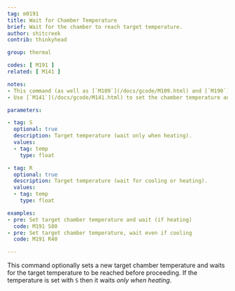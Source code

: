 ```yaml
---
tag: m0191
title: Wait for Chamber Temperature
brief: Wait for the chamber to reach target temperature.
author: shitcreek
contrib: thinkyhead

group: thermal

codes: [ M191 ]
related: [ M141 ]

notes:
- This command (as well as [`M109`](/docs/gcode/M109.html) and [`M190`](/docs/gcode/M190.html)) can block new commands from the host. To break out of wait for temperature using [`M108`](/docs/gcode/M108.html) from the host, enable `EMERGENCY_PARSER`.
- Use [`M141`](/docs/gcode/M141.html) to set the chamber temperature and proceed without waiting.

parameters:

- tag: S
  optional: true
  description: Target temperature (wait only when heating).
  values:
  - tag: temp
    type: float

- tag: R
  optional: true
  description: Target temperature (wait for cooling or heating).
  values:
  - tag: temp
    type: float

examples:
- pre: Set target chamber temperature and wait (if heating)
  code: M191 S80
- pre: Set target chamber temperature, wait even if cooling
  code: M191 R40

---
```


This command optionally sets a new target chamber temperature and waits for the target temperature to be reached before proceeding. If the temperature is set with `S` then it waits *only when heating*.
